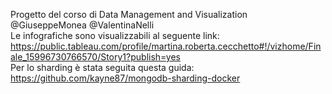 
Progetto del corso di Data Management and Visualization\
@GiuseppeMonea @ValentinaNelli \
Le infografiche sono visualizzabili al seguente link: https://public.tableau.com/profile/martina.roberta.cecchetto#!/vizhome/Finale_15996730766570/Story1?publish=yes \
Per lo sharding è stata seguita questa guida: https://github.com/kayne87/mongodb-sharding-docker
